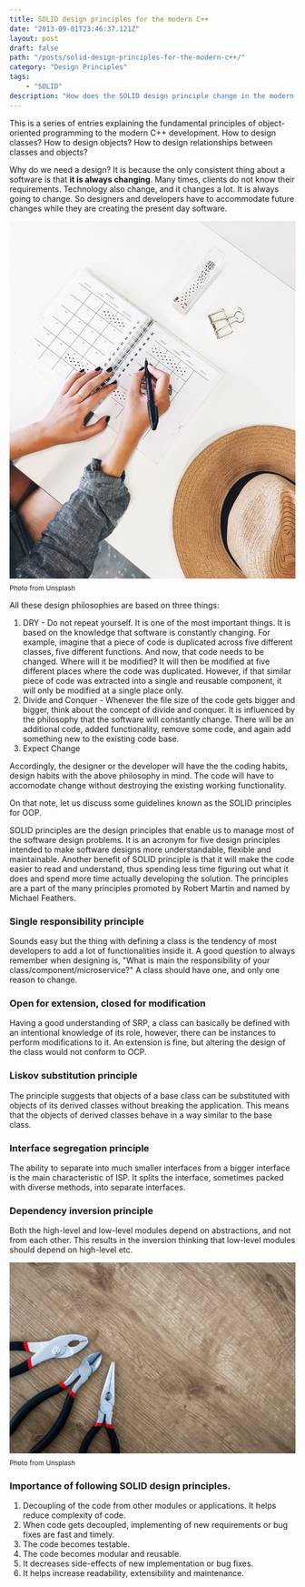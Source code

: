 ```yaml
---
title: SOLID design principles for the modern C++
date: "2013-09-01T23:46:37.121Z"
layout: post
draft: false
path: "/posts/solid-design-principles-for-the-modern-c++/"
category: "Design Principles"
tags:
    - "SOLID"
description: "How does the SOLID design principle change in the modern software development?"
---
```

This is a series of entries explaining the fundamental principles of object-oriented programming to the modern C++ development. How to design classes? How to design objects? How to design relationships between classes and objects?

Why do we need a design? It is because the only consistent thing about a software is that **it is always changing**. Many times, clients do not know their requirements. Technology also change, and it changes a lot. It is always going to change. So designers and developers have to accommodate future changes while they are creating the present day software.

![High-level design.](./1.jpg)<sub>Photo from Unsplash</sub>

All these design philosophies are based on three things:
1. DRY - Do not repeat yourself. It is one of the most important things. It is based on the knowledge that software is constantly changing. For example, imagine that a piece of code is duplicated across five different classes, five different functions. And now, that code needs to be changed. Where will it be modified? It will then be modified at five different places where the code was duplicated. However, if that similar piece of code was extracted into a single and reusable component, it will only be modified at a single place only.
2. Divide and Conquer - Whenever the file size of the code gets bigger and bigger, think about the concept of divide and conquer. It is influenced by the philosophy that the software will constantly change. There will be an additional code, added functionality, remove some code, and again add something new to the existing code base.
3. Expect Change

Accordingly, the designer or the developer will have the the coding habits, design habits with the above philosophy in mind. The code will have to accomodate change without destroying the existing working functionality.

On that note, let us discuss some guidelines known as the SOLID principles for OOP.

SOLID principles are the design principles that enable us to manage most of the software design problems. It is an acronym for five design principles intended to make software designs more understandable, flexible and maintainable. Another benefit of SOLID principle is that it will make the code easier to read and understand, thus spending less time figuring out what it does and spend more time actually developing the solution. The principles are a part of the many principles promoted by Robert Martin and named by Michael Feathers.

### Single responsibility principle
Sounds easy but the thing with defining a class is the tendency of most developers to add a lot of functionalities inside it. A good question to always remember when designing is, "What is main the responsibility of your class/component/microservice?" A class should have one, and only one reason to change.

### Open for extension, closed for modification
Having a good understanding of SRP, a class can basically be defined with an intentional knowledge of its role, however, there can be instances to perform modifications to it. An extension is fine, but altering the design of the class would not conform to OCP.

### Liskov substitution principle
The principle suggests that objects of a base class can be substituted with objects of its derived classes without breaking the application. This means that the objects of derived classes behave in a way similar to the base class.

### Interface segregation principle
The ability to separate into much smaller interfaces from a bigger interface is the main characteristic of ISP. It splits the interface, sometimes packed with diverse methods, into separate interfaces.

### Dependency inversion principle
Both the high-level and low-level modules depend on abstractions, and not from each other. This results in the inversion thinking that low-level modules should depend on high-level etc.

![Benefits of SOLID](./2.jpg)<sub>Photo from Unsplash</sub>

### Importance of following SOLID design principles.
1. Decoupling of the code from other modules or applications. It helps reduce complexity of code.
2. When code gets decoupled, implementing of new requirements or bug fixes are fast and timely.
3. The code becomes testable.
4. The code becomes modular and reusable.
5. It decreases side-effects of new implementation or bug fixes.
6. It helps increase readability, extensibility and maintenance.